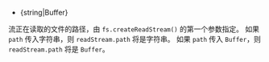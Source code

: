 <!-- YAML
added: v0.1.93
-->

* {string|Buffer}

流正在读取的文件的路径，由 `fs.createReadStream()` 的第一个参数指定。 
如果 `path` 传入字符串，则 `readStream.path` 将是字符串。 
如果 `path` 传入 `Buffer`，则 `readStream.path` 将是 `Buffer`。

